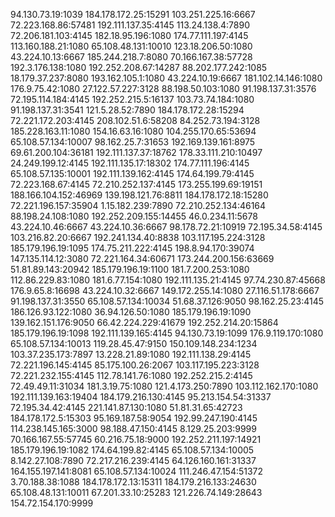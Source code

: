 94.130.73.19:1039
184.178.172.25:15291
103.251.225.16:6667
72.223.168.86:57481
192.111.137.35:4145
113.24.138.4:7890
72.206.181.103:4145
182.18.95.196:1080
174.77.111.197:4145
113.160.188.21:1080
65.108.48.131:10010
123.18.206.50:1080
43.224.10.13:6667
185.244.218.7:8080
70.166.167.38:57728
192.3.176.138:1080
192.252.208.67:14287
88.202.177.242:1085
18.179.37.237:8080
193.162.105.1:1080
43.224.10.19:6667
181.102.14.146:1080
176.9.75.42:1080
27.122.57.227:3128
88.198.50.103:1080
91.198.137.31:3576
72.195.114.184:4145
192.252.215.5:16137
103.73.74.184:1080
91.198.137.31:3541
121.5.28.52:7890
184.178.172.28:15294
72.221.172.203:4145
208.102.51.6:58208
84.252.73.194:3128
185.228.163.11:1080
154.16.63.16:1080
104.255.170.65:53694
65.108.57.134:10007
98.162.25.7:31653
192.169.139.161:8975
69.61.200.104:36181
192.111.137.37:18762
178.33.111.210:10497
24.249.199.12:4145
192.111.135.17:18302
174.77.111.196:4145
65.108.57.135:10001
192.111.139.162:4145
174.64.199.79:4145
72.223.168.67:4145
72.210.252.137:4145
173.255.199.69:19151
188.166.104.152:46969
139.198.121.76:8811
184.178.172.18:15280
72.221.196.157:35904
1.15.182.239:7890
72.210.252.134:46164
88.198.24.108:1080
192.252.209.155:14455
46.0.234.11:5678
43.224.10.46:6667
43.224.10.36:6667
98.178.72.21:10919
72.195.34.58:4145
103.216.82.20:6667
192.241.134.40:8838
103.117.195.224:3128
185.179.196.19:1095
174.75.211.222:4145
198.8.94.170:39074
147.135.114.12:3080
72.221.164.34:60671
173.244.200.156:63669
51.81.89.143:20942
185.179.196.19:1100
181.7.200.253:1080
112.86.229.83:1080
181.6.77.154:1080
192.111.135.21:4145
97.74.230.87:45668
176.9.65.8:16698
43.224.10.32:6667
149.172.255.14:1080
27.116.51.178:6667
91.198.137.31:3550
65.108.57.134:10034
51.68.37.126:9050
98.162.25.23:4145
186.126.93.122:1080
36.94.126.50:1080
185.179.196.19:1090
139.162.151.176:9050
66.42.224.229:41679
192.252.214.20:15864
185.179.196.19:1098
192.111.139.165:4145
94.130.73.19:1099
176.9.119.170:1080
65.108.57.134:10013
119.28.45.47:9150
150.109.148.234:1234
103.37.235.173:7897
13.228.21.89:1080
192.111.138.29:4145
72.221.196.145:4145
85.175.100.26:2067
103.117.195.223:3128
72.221.232.155:4145
112.78.141.76:1080
192.252.215.2:4145
72.49.49.11:31034
181.3.19.75:1080
121.4.173.250:7890
103.112.162.170:1080
192.111.139.163:19404
184.179.216.130:4145
95.213.154.54:31337
72.195.34.42:4145
221.141.87.130:1080
51.81.31.65:42723
184.178.172.5:15303
95.169.187.58:9054
192.99.247.190:4145
114.238.145.165:3000
98.188.47.150:4145
8.129.25.203:9999
70.166.167.55:57745
60.216.75.18:9000
192.252.211.197:14921
185.179.196.19:1082
174.64.199.82:4145
65.108.57.134:10005
8.142.27.108:7890
72.217.216.239:4145
64.126.160.161:31337
164.155.197.141:8081
65.108.57.134:10024
111.246.47.154:51372
3.70.188.38:1088
184.178.172.13:15311
184.179.216.133:24630
65.108.48.131:10011
67.201.33.10:25283
121.226.74.149:28643
154.72.154.170:9999
